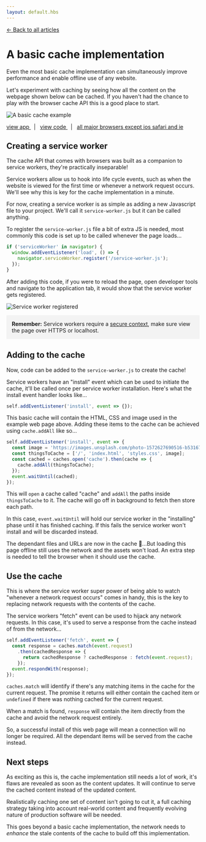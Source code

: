 ```yaml
---
layout: default.hbs
---
```


[&larr; Back to all articles](/)

# A basic cache implementation

Even the most basic cache implementation can simultaneously improve performance
and enable offline use of any website.

Let's experiment with caching by seeing how all the content on the webpage shown
below can be cached. If you haven't had the chance to play with the browser
cache API this is a good place to start.

![A basic cache example](/assets/a-basic-cache-implementation/basic-cache-example.png)

<a href="https://a-basic-cache.glitch.me">
  view app
</a>
&nbsp; | &nbsp;
<a href="https://glitch.com/edit/#!/a-basic-cache">
  view code
</a>
&nbsp; | &nbsp;
<a href="https://caniuse.com/#search=caches">
  all major browsers except ios safari and ie
</a>

## Creating a service worker

The cache API that comes with browsers was built as a companion to service
workers, they're practically inseparable!

Service workers allow us to hook into life cycle events, such as when the
website is viewed for the first time or whenever a network request occurs.
We'll see why this is key for the cache implementation in a minute.

For now, creating a service worker is as simple as adding a new Javascript file
to your project. We'll call it `service-worker.js` but it can be called anything.

To register the `service-worker.js` file a bit of extra JS is needed, most
commonly this code is set up to be called whenever the page loads...

```javascript
if ('serviceWorker' in navigator) {
  window.addEventListener('load', () => {
    navigator.serviceWorker.register('/service-worker.js');
  });
}
```

After adding this code, if you were to reload the page, open developer tools and
navigate to the application tab, it would show that the service worker gets registered.

![Service worker registered](/assets/a-basic-cache-implementation/service-worker-registered.png)

<div style="margin-top:1em;padding:1em;background:#f3f3f3;">
  <strong>Remember:</strong> Service workers require a
  <a href="https://w3c.github.io/webappsec-secure-contexts/" target="_blank" rel="noopener noreferrer">secure context</a>,
  make sure view the page over HTTPS or localhost.
</div>

## Adding to the cache

Now, code can be added to the `service-worker.js` to create the cache!

Service workers have an "install" event which can be used to initiate the cache,
it'll be called once per service worker installation. Here's what the install event
handler looks like...

```javascript
self.addEventListener('install', event => {});
```

This basic cache will contain the HTML, CSS and image used in the example web
page above. Adding these items to the cache can be achieved using `cache.addAll`
like so...

```javascript
self.addEventListener('install', event => {
  const image = 'https://images.unsplash.com/photo-1572627690516-b531677b926f?ixlib=rb-1.2.1&auto=format&fit=crop&w=802&q=80';
  const thingsToCache = ['/', 'index.html', 'styles.css', image];
  const cached = caches.open('cache').then(cache => {
    cache.addAll(thingsToCache);
  });
  event.waitUntil(cached);
});
```

This will `open` a cache called "cache" and `addAll` the paths inside
`thingsToCache` to it. The cache will go off in background to fetch then
store each path.

In this case, `event.waitUntil` will hold our service worker in the "installing"
phase until it has finished caching. If this fails the service worker won't
install and will be discarded instead.

The dependant files and URLs are now in the cache 🎉...But loading this page offline
still uses the network and the assets won't load. An extra step is needed to
tell the browser when it should use the cache.

## Use the cache

This is where the service worker super power of being able to watch "whenever a network
request occurs" comes in handy, this is the key to replacing network requests
with the contents of the cache.

The service workers "fetch" event can be used to hijack any network requests.
In this case, it's used to serve a response from the cache instead of from
the network...

```javascript
self.addEventListener('fetch', event => {
  const response = caches.match(event.request)
    .then(cachedResponse => {
      return cachedResponse ? cachedResponse : fetch(event.request);
    });
  event.respondWith(response);
});
```

`caches.match` will identify if there's any matching items in the cache for the
current request. The promise it returns will either contain the cached item or
`undefined` if there was nothing cached for the current request.

When a match is found, `response` will contain the item directly from the cache
and avoid the network request entirely.

So, a successful install of this web page will mean a connection will no longer
be required. All the dependant items will be served from the cache instead.

## Next steps

As exciting as this is, the cache implementation still needs a lot of work, it's
flaws are revealed as soon as the content updates. It will continue to serve the
cached content instead of the updated content.

Realistically caching one set of content isn't going to cut it, a full caching
strategy taking into account real-world content and frequently evolving nature
of production software will be needed.

This goes beyond a basic cache implementation, the network needs to *enhance*
the stale contents of the cache to build off this implementation.
